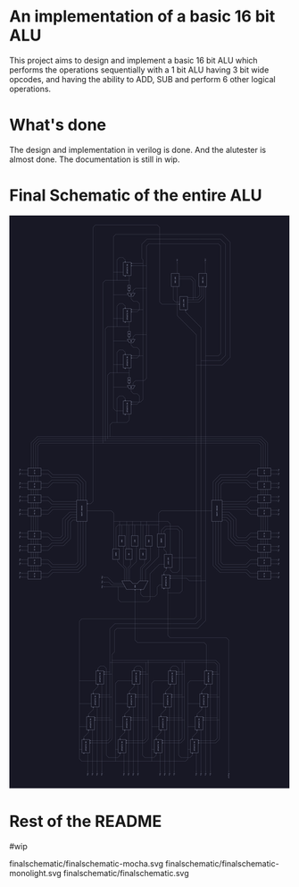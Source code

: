 # An implementation of a basic 16 bit ALU

This project aims to design and implement a basic 16 bit ALU which performs the
operations sequentially with a 1 bit ALU having 3 bit wide opcodes, and having
the ability to ADD, SUB and perform 6 other logical operations.

# What's done

The design and implementation in verilog is done. And the alutester is almost
done. The documentation is still in wip.

# Final Schematic of the entire ALU

![image](./finalschematic/finalschematic.svg)

# Rest of the README

#wip

finalschematic/finalschematic-mocha.svg
finalschematic/finalschematic-monolight.svg
finalschematic/finalschematic.svg
